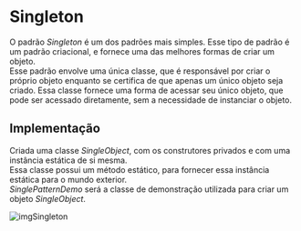 # Singleton  

O padrão *Singleton* é um dos padrões mais simples. Esse tipo
de padrão é um padrão criacional, e fornece uma das melhores 
formas de criar um objeto.  
Esse padrão envolve uma única classe, que é responsável por criar
o próprio objeto enquanto se certifica de que apenas um único
objeto seja criado. Essa classe fornece uma forma de acessar seu
único objeto, que pode ser acessado diretamente, sem a necessidade
de instanciar o objeto.  

## Implementação  

Criada uma classe *SingleObject*, com os construtores privados
e com uma instância estática de si mesma.  
Essa classe possui um método estático, para fornecer essa 
instância estática para o mundo exterior.  
*SinglePatternDemo* será a classe de demonstração utilizada 
para criar um objeto *SingleObject*.

![imgSingleton](https://www.tutorialspoint.com/design_pattern/images/singleton_pattern_uml_diagram.jpg)